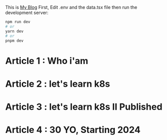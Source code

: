 This is [My Blog](http://hackawa.com) 
First, Edit .env  and the data.tsx file 
then run the development server:

```bash
npm run dev
# or
yarn dev
# or
pnpm dev
```

# Article 1 : Who i'am 
# Article 2 : let's learn k8s
# Article 3 : let's learn k8s II Published
# Article 4 : 30 YO, Starting 2024